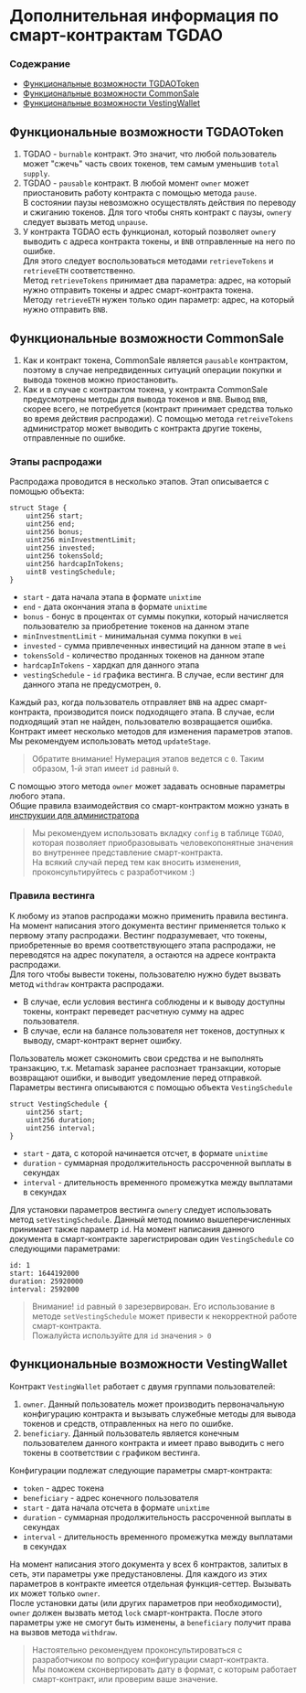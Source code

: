 # Дополнительная информация по смарт-контрактам TGDAO

### Содежрание
* [Функциональные возможности TGDAOToken](#tgdaotoken)
* [Функциональные возможности CommonSale](#commonsale)
* [Функциональные возможности VestingWallet](#commonsale)

## <a name="tgdaotoken"></a>Функциональные возможности TGDAOToken
1. TGDAO - `burnable` контракт. Это значит, что любой пользователь может "сжечь" часть своих токенов, тем самым уменьшив `total supply`.
2. TGDAO - `pausable` контракт. В любой момент `owner` может приостановить работу контракта с помощью метода `pause`.  
В состоянии паузы невозможно осуществлять действия по переводу и сжиганию токенов. Для того чтобы снять контракт с паузы, `owner`у следует вызвать метод `unpause`.
3. У контракта TGDAO есть функционал, который позволяет `owner`у выводить с адреса контракта токены, и `BNB` отправленные на него по ошибке.  
Для этого следует воспользоваться методами `retrieveTokens` и `retrieveETH` соответственно.  
Метод `retrieveTokens` принимает два параметра: адрес, на который нужно отправить токены и адрес смарт-контракта токена.  
Методу `retrieveETH` нужен только один параметр: адрес, на который нужно отправить `BNB`.

## <a name="commonsale"></a>Функциональные возможности CommonSale
1. Как и контракт токена, CommonSale является `pausable` контрактом, поэтому в случае непредвиденных ситуаций операции покупки и вывода токенов можно приостановить.
2. Как и в случае с контрактом токена, у контракта CommonSale предусмотрены методы для вывода токенов и `BNB`.
Вывод `BNB`, скорее всего, не потребуется (контракт принимает средства только во время действия распродажи).
С помощью метода `retreiveTokens` администратор может выводить с контракта другие токены, отправленные по ошибке.
### Этапы распродажи
Распродажа проводится в несколько этапов.
Этап описывается с помощью объекта:
```
struct Stage {
    uint256 start;
    uint256 end;
    uint256 bonus;
    uint256 minInvestmentLimit;
    uint256 invested;
    uint256 tokensSold;
    uint256 hardcapInTokens;
    uint8 vestingSchedule;
}
```
* `start` - дата начала этапа в формате `unixtime`
* `end` - дата окончания этапа в формате `unixtime`
* `bonus` - бонус в процентах от суммы покупки, который начисляется пользователю за приобретение токенов на данном этапе
* `minInvestmentLimit` - минимальная сумма покупки в `wei`
* `invested` - сумма привлеченных инвестиций на данном этапе в `wei`
* `tokensSold` - количество проданных токенов на данном этапе
* `hardcapInTokens` - хардкап для данного этапа
* `vestingSchedule` - `id` графика вестинга. В случае, если вестинг для данного этапа не предусмотрен, `0`.

Каждый раз, когда пользователь отправляет `BNB` на адрес смарт-контракта, производится поиск подходящего этапа.
В случае, если подходящий этап не найден, пользователю возвращается ошибка.  
Контракт имеет несколько методов для изменения параметров этапов. Мы рекомендуем использовать метод `updateStage`.  
> Обратите внимание! Нумерация этапов ведется с `0`. Таким образом, 1-й этап имеет `id` равный `0`.

С помощью этого метода `owner` может задавать основные параметры любого этапа.  
Общие правила взаимодействия со смарт-контрактом можно узнать в [инструкции для администратора](manager.md)  
> Мы рекомендуем использовать вкладку `config` в таблице `TGDAO`, которая позволяет приобразовывать человекопонятные значения во внутреннее представление смарт-контракта.  
> На всякий случай перед тем как вносить изменения, проконсультируйтесь с разработчиком :)

### Правила вестинга
К любому из этапов распродажи можно применить правила вестинга.
На момент написания этого документа вестинг применяется только к первому этапу распродажи.
Вестинг подразумевает, что токены, приобретенные во время соответствующего этапа распродажи, не переводятся на адрес покупателя, а остаются на адресе контракта распродажи.  
Для того чтобы вывести токены, пользователю нужно будет вызвать метод `withdraw` контракта распродажи.  
* В случае, если условия вестинга соблюдены и к выводу доступны токены, контракт переведет расчетную сумму на адрес пользователя.  
* В случае, если на балансе пользователя нет токенов, доступных к выводу, смарт-контракт вернет ошибку.

Пользователь может сэкономить свои средства и не выполнять транзакцию, т.к. Metamask заранее распознает транзакции, которые возвращают ошибки, и выводит уведомление перед отправкой.  
Параметры вестинга описываются с помощью объекта `VestingSchedule`
```
struct VestingSchedule {
    uint256 start;
    uint256 duration;
    uint256 interval;
}
```
* `start` - дата, с которой начинается отсчет, в формате `unixtime`
* `duration` - суммарная продолжительность рассроченной выплаты в секундах
* `interval` - длительность временного промежутка между выплатами в секундах

Для установки параметров вестинга `owner`у следует использовать метод `setVestingSchedule`.
Данный метод помимо вышеперечисленных принимает также параметр `id`.
На момент написания данного документа в смарт-контракте зарегистрирован один `VestingSchedule` со следующими параметрами:
```
id: 1
start: 1644192000
duration: 25920000
interval: 2592000
```
> Внимание! `id` равный `0` зарезервирован. Его использование в методе `setVestingSchedule` может привести к некорректной работе смарт-контракта.  
> Пожалуйста используйте для `id` значения `> 0`

## <a name="commonsale"></a>Функциональные возможности VestingWallet
Контракт `VestingWallet` работает с двумя группами пользователей:
1. `owner`. Данный пользователь может производить первоначальную конфигурацию контракта и вызывать служебные методы для вывода токенов и средств, отправленных на него по ошибке.
2. `beneficiary`. Данный пользователь является конечным пользователем данного контракта и имеет право выводить с него токены в соответствии с графиком вестинга.

Конфигурации подлежат следующие параметры смарт-контракта:
* `token` - адрес токена
* `beneficiary` - адрес конечного пользователя
* `start` - дата начала отсчета в формате `unixtime`
* `duration` - суммарная продолжительность рассроченной выплаты в секундах
* `interval` - длительность временного промежутка между выплатами в секундах

На момент написания этого документа у всех 6 контрактов, залитых в сеть, эти параметры уже предустановлены.
Для каждого из этих параметров в контракте имеется отдельная функция-сеттер.
Вызывать их может только `owner`.  
После установки даты (или других параметров при необходимости), `owner` должен вызвать метод `lock` смарт-контракта.
После этого параметры уже не смогут быть изменены, а `beneficiary` получит права на вызвов метода `withdraw`.
> Настоятельно рекомендуем проконсультироваться с разработчиком по вопросу конфигурации смарт-контракта.  
> Мы поможем сконвертировать дату в формат, с которым работает смарт-контракт, или проверим ваше значение.
